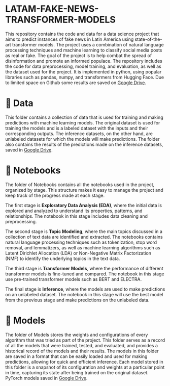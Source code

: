 # LATAM-FAKE-NEWS-TRANSFORMER-MODELS
This repository contains the code and data for a data science project that aims to predict instances of fake news in Latin America using state-of-the-art transformer models. The project uses a combination of natural language processing techniques and machine learning to classify social media posts as real or fake. The goal of the project is to help combat the spread of disinformation and promote an informed populace. The repository includes the code for data preprocessing, model training, and evaluation, as well as the dataset used for the project. It is implemented in python, using popular libraries such as pandas, numpy, and transformers from Hugging Face. Due to limited space on Github some results are saved on [Google Drive](https://drive.google.com/drive/folders/1oAzFYXfBd9lO-9DcNCHgUgX2SrBGIO62?usp=sharing).


# 📁 Data
This folder contains a collection of data that is used for training and making predictions with machine learning models. The original dataset is used for training the models and is a labeled dataset with the inputs and their corresponding outputs. The inference datasets, on the other hand, are unlabeled datasets for which the models will make predictions. The folder also contains the results of the predictions made on the inference datasets, saved in [Google Drive](https://drive.google.com/drive/folders/1H48R_mi-P2DFGsi1_U2vqwNl0-ytpnWu?usp=sharing).


#  📁 Notebooks
The folder of Notebooks contains all the notebooks used in the project, organized by stage. This structure makes it easy to manage the project and keep track of the progress made at each stage.

The first stage is **Exploratory Data Analysis (EDA)**, where the initial data is explored and analyzed to understand its properties, patterns, and relationships. The notebook in this stage includes data cleaning and preprocessing.

The second stage is **Topic Modeling**, where the main topics discussed in a collection of text data are identified and extracted. The notebooks contains natural language processing techniques such as tokenization, stop word removal, and lemmatizers, as well as machine learning algorithms such as Latent Dirichlet Allocation (LDA) or Non-Negative Matrix Factorization (NMF) to identify the underlying topics in the text data.

The third stage is **Transformer Models**, where the performance of different transformer models is fine-tuned and compared. The notebook in this stage use pre-trained transformer models such as BERT and ELECTRA.

The final stage is **Inference**, where the models are used to make predictions on an unlabeled dataset. The notebook in this stage will use the best model from the previous stage and make predictions on the unlabeled data.


#  📁 Models

The folder of Models stores the weights and configurations of every algorithm that was tried as part of the project. This folder serves as a record of all the models that were trained, tested, and evaluated, and provides a historical record of the models and their results. The models in this folder are saved in a format that can be easily loaded and used for making predictions, allowing for quick and efficient inference. Each model stored in this folder is a snapshot of its configuration and weights at a particular point in time, capturing its state after being trained on the original dataset. PyTorch models saved in [Google Drive](https://drive.google.com/drive/folders/1dztKG6IY1PYUWpDLh741HUNsaQ3nIdh5?usp=sharing).
